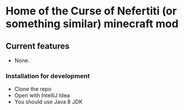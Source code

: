 # Home of the Curse of Nefertiti (or something similar) minecraft mod

## Current features
- None.

### Installation for development
- Clone the repo
- Open with IntelliJ Idea
- You should use Java 8 JDK
